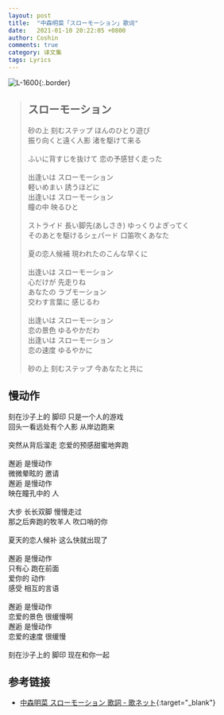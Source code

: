```yaml
---
layout: post
title:  "中森明菜「スローモーション」歌词"
date:   2021-01-10 20:22:05 +0800
author: Coshin
comments: true
category: 译文集
tags: Lyrics
---
```

![L-1600](https://www.generasia.com/w/images/d/da/Akina_Slow_Motion.jpg){:.border}

<blockquote class="original">
  <h2>スローモーション</h2>
  <p>
    砂の上 刻むステップ ほんのひとり遊び<br>
    振り向くと遠く人影 渚を駆けて来る<br>
    <br>
    ふいに背すじを抜けて 恋の予感甘く走った<br>
    <br>
    出逢いは スローモーション<br>
    軽いめまい 誘うほどに<br>
    出逢いは スローモーション<br>
    瞳の中 映るひと<br>
    <br>
    ストライド 長い脚先(あしさき) ゆっくりよぎってく<br>
    そのあとを駆けるシェパード 口笛吹くあなた<br>
    <br>
    夏の恋人候補 現われたのこんな早くに<br>
    <br>
    出逢いは スローモーション<br>
    心だけが 先走りね<br>
    あなたの ラブモーション<br>
    交わす言葉に 感じるわ<br>
    <br>
    出逢いは スローモーション<br>
    恋の景色 ゆるやかだわ<br>
    出逢いは スローモーション<br>
    恋の速度 ゆるやかに<br>
    <br>
    砂の上 刻むステップ 今あなたと共に
  </p>
</blockquote>

<div class="translation">
  <h2>慢动作</h2>
  <p>
    刻在沙子上的 脚印 只是一个人的游戏<br>
    回头一看远处有个人影 从岸边跑来<br>
    <br>
    突然从背后溜走 恋爱的预感甜蜜地奔跑<br>
    <br>
    邂逅 是慢动作<br>
    微微晕眩的 邀请<br>
    邂逅 是慢动作<br>
    映在瞳孔中的 人<br>
    <br>
    大步 长长双脚 慢慢走过<br>
    那之后奔跑的牧羊人 吹口哨的你<br>
    <br>
    夏天的恋人候补 这么快就出现了<br>
    <br>
    邂逅 是慢动作<br>
    只有心 跑在前面<br>
    爱你的 动作<br>
    感受 相互的言语<br>
    <br>
    邂逅 是慢动作<br>
    恋爱的景色 很缓慢啊<br>
    邂逅 是慢动作<br>
    恋爱的速度 很缓慢<br>
    <br>
    刻在沙子上的 脚印 现在和你一起
  </p>
</div>

## 参考链接

* [中森明菜 スローモーション 歌詞 - 歌ネット](https://www.uta-net.com/song/2768/){:target="_blank"}
